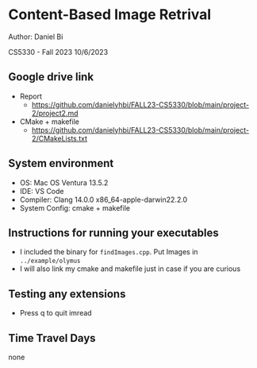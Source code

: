 # Content-Based Image Retrival
Author: Daniel Bi

CS5330 - Fall 2023
10/6/2023

## Google drive link
- Report
   - https://github.com/danielyhbi/FALL23-CS5330/blob/main/project-2/project2.md
- CMake + makefile
   - https://github.com/danielyhbi/FALL23-CS5330/blob/main/project-2/CMakeLists.txt

## System environment
- OS: Mac OS Ventura 13.5.2
- IDE: VS Code
- Compiler: Clang 14.0.0 x86_64-apple-darwin22.2.0
- System Config: cmake + makefile

## Instructions for running your executables
- I included the binary for `findImages.cpp`. Put Images in `../example/olymus`
- I will also link my cmake and makefile just in case if you are curious

## Testing any extensions
- Press q to quit imread

## Time Travel Days
none
